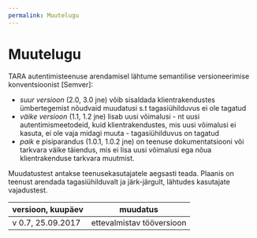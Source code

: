 ```yaml
---
permalink: Muutelugu
---
```


# Muutelugu

TARA autentimisteenuse arendamisel lähtume semantilise versioneerimise konventsioonist [Semver]:
- _suur versioon_ (2.0, 3.0 jne) võib sisaldada klientrakendustes ümbertegemist nõudvaid muudatusi s.t tagasiühilduvus ei ole tagatud
- _väike versioon_ (1.1, 1.2 jne) lisab uusi võimalusi - nt uusi autentimismeetodeid, kuid klientrakendustes, mis uusi võimalusi ei kasuta, ei ole vaja midagi muuta - tagasiühilduvus on tagatud
- _paik_ e pisiparandus (1.0.1, 1.0.2 jne) on teenuse dokumentatsiooni või tarkvara väike täiendus, mis ei lisa uusi võimalusi ega nõua klientrakenduse tarkvara muutmist.

Muudatustest antakse teenusekasutajatele aegsasti teada. Plaanis on teenust arendada tagasiühilduvalt ja järk-järgult, lähtudes kasutajate vajadustest.

| versioon, kuupäev | muudatus      |
|-------------------|---------------|
| v 0.7, 25.09.2017   | ettevalmistav tööversioon |

